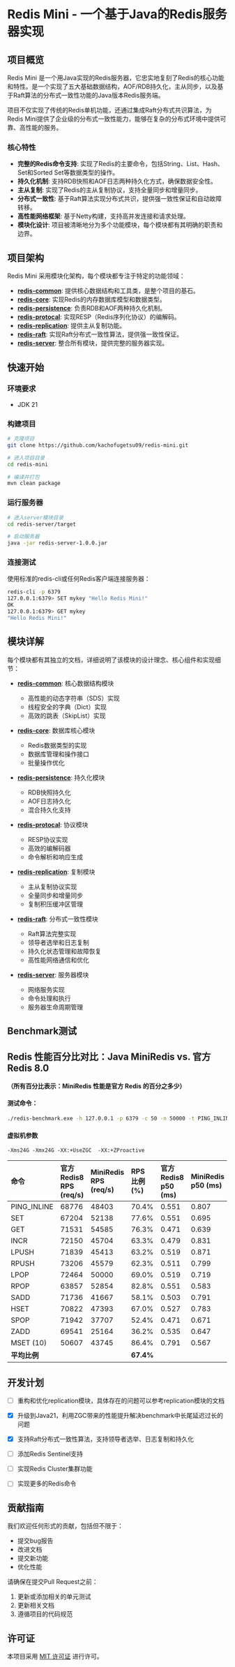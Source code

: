 # Redis Mini - 一个基于Java的Redis服务器实现

## 项目概览

Redis Mini 是一个用Java实现的Redis服务器，它忠实地复刻了Redis的核心功能和特性。是一个实现了五大基础数据结构，AOF/RDB持久化，主从同步，以及基于Raft算法的分布式一致性功能的Java版本Redis服务端。

项目不仅实现了传统的Redis单机功能，还通过集成Raft分布式共识算法，为Redis Mini提供了企业级的分布式一致性能力，能够在复杂的分布式环境中提供可靠、高性能的服务。

### 核心特性

* **完整的Redis命令支持**: 实现了Redis的主要命令，包括String、List、Hash、Set和Sorted Set等数据类型的操作。
* **持久化机制**: 支持RDB快照和AOF日志两种持久化方式，确保数据安全性。
* **主从复制**: 实现了Redis的主从复制协议，支持全量同步和增量同步。
* **分布式一致性**: 基于Raft算法实现分布式共识，提供强一致性保证和自动故障转移。
* **高性能网络框架**: 基于Netty构建，支持高并发连接和请求处理。
* **模块化设计**: 项目被清晰地分为多个功能模块，每个模块都有其明确的职责和边界。

## 项目架构

Redis Mini 采用模块化架构，每个模块都专注于特定的功能领域：

* [**redis-common**](redis-common/redis-common.md): 提供核心数据结构和工具类，是整个项目的基石。
* [**redis-core**](redis-core/redis-core.md): 实现Redis的内存数据库模型和数据类型。
* [**redis-persistence**](redis-persistence/redis-persistence.md): 负责RDB和AOF两种持久化机制。
* [**redis-protocal**](redis-protocal/redis-protocal.md): 实现RESP（Redis序列化协议）的编解码。
* [**redis-replication**](redis-replication/redis-replication.md): 提供主从复制功能。
* [**redis-raft**](redis-raft/redis-raft.md): 实现Raft分布式一致性算法，提供强一致性保证。
* [**redis-server**](redis-server/redis-server.md): 整合所有模块，提供完整的服务器实现。

## 快速开始

### 环境要求

* JDK 21


### 构建项目

```bash
# 克隆项目
git clone https://github.com/kachofugetsu09/redis-mini.git

# 进入项目目录
cd redis-mini

# 编译并打包
mvn clean package
```

### 运行服务器

```bash
# 进入server模块目录
cd redis-server/target

# 启动服务器
java -jar redis-server-1.0.0.jar
```

### 连接测试

使用标准的redis-cli或任何Redis客户端连接服务器：

```bash
redis-cli -p 6379
127.0.0.1:6379> SET mykey "Hello Redis Mini!"
OK
127.0.0.1:6379> GET mykey
"Hello Redis Mini!"
```

## 模块详解

每个模块都有其独立的文档，详细说明了该模块的设计理念、核心组件和实现细节：

* [**redis-common**](redis-common/redis-common.md): 核心数据结构模块
  * 高性能的动态字符串（SDS）实现
  * 线程安全的字典（Dict）实现
  * 高效的跳表（SkipList）实现

* [**redis-core**](redis-core/redis-core.md): 数据库核心模块
  * Redis数据类型的实现
  * 数据库管理和操作接口
  * 批量操作优化

* [**redis-persistence**](redis-persistence/redis-persistence.md): 持久化模块
  * RDB快照持久化
  * AOF日志持久化
  * 混合持久化支持

* [**redis-protocal**](redis-protocal/redis-protocal.md): 协议模块
  * RESP协议实现
  * 高效的编解码器
  * 命令解析和响应生成

* [**redis-replication**](redis-replication/redis-replication.md): 复制模块
  * 主从复制协议实现
  * 全量同步和增量同步
  * 复制积压缓冲区管理

* [**redis-raft**](redis-raft/redis-raft.md): 分布式一致性模块
  * Raft算法完整实现
  * 领导者选举和日志复制
  * 持久化状态管理和故障恢复
  * 高性能网络通信和优化

* [**redis-server**](redis-server/redis-server.md): 服务器模块
  * 网络服务实现
  * 命令处理和执行
  * 服务器生命周期管理


## Benchmark测试
## Redis 性能百分比对比：Java MiniRedis vs. 官方 Redis 8.0

**（所有百分比表示：MiniRedis 性能是官方 Redis 的百分之多少）**
#### 测试命令：
```bash
./redis-benchmark.exe -h 127.0.0.1 -p 6379 -c 50 -n 50000 -t PING_INLINE,PING_BULK,SET,GET,INCR,LPUSH,RPUSH,LPOP,RPOP,SADD,HSET,SPOP,ZADD,lpush:rand:new,LRANGE_1,LRANGE_3,LRANGE_5,LRANGE_10,MSET
```

#### 虚拟机参数
```
-Xms24G -Xmx24G -XX:+UseZGC  -XX:+ZProactive
```

| 命令        | 官方 Redis8 RPS (req/s) | MiniRedis RPS (req/s) | RPS 比例 (%) | 官方 Redis8 p50 (ms) | MiniRedis p50 (ms) | p50 比例 (%) | 官方 Redis8 p99 (ms) | MiniRedis p99 (ms) | p99 比例 (%) | 
| :---------- |:----------------------| :-------------------- | :----------- |:-------------------| :----------------- | :----------- |:-------------------| :----------------- | :----------- | 
| PING_INLINE | 68776                 | 48403                 | 70.4%        | 0.551              | 0.807              | 146.5%       | 0.895              | 1.295              | 144.7%       |
| SET         | 67204                 | 52138                 | 77.6%        | 0.551              | 0.695              | 126.1%       | 0.951              | 1.215              | 127.8%       | 
| GET         | 71531                 | 54585                 | 76.3%        | 0.471              | 0.639              | 135.7%       | 0.839              | 1.183              | 141.0%       | 
| INCR        | 72150                 | 45704                 | 63.3%        | 0.479              | 0.831              | 173.5%       | 0.871              | 1.559              | 179.0%       | 
| LPUSH       | 71839                 | 45413                 | 63.2%        | 0.519              | 0.871              | 167.8%       | 0.919              | 1.455              | 158.3%       | 
| RPUSH       | 73206                 | 45579                 | 62.3%        | 0.511              | 0.799              | 156.4%       | 0.839              | 1.455              | 173.4%       | 
| LPOP        | 72464                 | 50000                 | 69.0%        | 0.519              | 0.719              | 138.5%       | 0.879              | 1.263              | 143.7%       | 
| RPOP        | 63857                 | 52854                 | 82.8%        | 0.551              | 0.583              | 105.8%       | 1.271              | 1.095              | 86.1%        |
| SADD        | 71736                 | 41667                 | 58.1%        | 0.503              | 0.791              | 157.3%       | 0.895              | 1.527              | 170.6%       | 
| HSET        | 70822                 | 47393                 | 67.0%        | 0.527              | 0.783              | 148.6%       | 0.871              | 1.335              | 153.3%       | 
| SPOP        | 71942                 | 37707                 | 52.4%        | 0.471              | 0.671              | 142.5%       | 0.943              | 1.503              | 159.4%       | 
| ZADD        | 69541                 | 25164                 | 36.2%        | 0.535              | 0.647              | 120.9%       | 0.911              | 3.111              | 341.5%       | 
| MSET (10)   | 50607                 | 43745                 | 86.4%        | 0.791              | 0.567              | 71.7%        | 1.255              | 1.359              | 108.3%       | 
| **平均比例** |                       |                       | **67.4%**    |                    |                    | **139.3%**   |                    |                    | **168.2%**   | 


## 开发计划
- [ ] 重构和优化replication模块，具体存在的问题可以参考replication模块的文档
- [x] 升级到Java21，利用ZGC带来的性能提升解决benchmark中长尾延迟过长的问题
- [x] 支持Raft分布式一致性算法，支持领导者选举、日志复制和持久化
- [ ] 添加Redis Sentinel支持
- [ ] 实现Redis Cluster集群功能
- [ ] 实现更多的Redis命令


## 贡献指南

我们欢迎任何形式的贡献，包括但不限于：

* 提交bug报告
* 改进文档
* 提交新功能
* 优化性能

请确保在提交Pull Request之前：

1. 更新或添加相关的单元测试
2. 更新相关文档
3. 遵循项目的代码规范

## 许可证

本项目采用 [MIT 许可证](LICENSE) 进行许可。 
